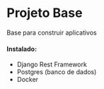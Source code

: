# Projeto Base
Base para construir aplicativos

#### Instalado:
- Django Rest Framework
- Postgres (banco de dados)
- Docker
